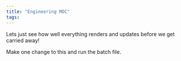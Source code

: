 ```yaml
---
title: "Engineering MOC"
tags: 
---
```


Lets just see how well everything renders and updates before we get carried away!

Make one change to this and run the batch file.